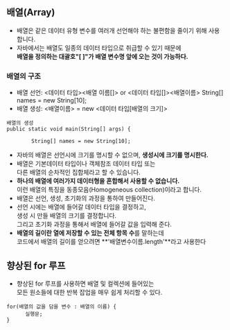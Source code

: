 ## **배열(Array)**
- 배열은 같은 데이터 유형 변수를 여러개 선언해야 하는 불편함을 줄이기 위해 사용합니다.
- 자바에서는 배열도 일종의 데이터 타입으로 취급할 수 있기 때문에   
**배열을 정의하는 대괄호"[ ]"가 배열 변수명 앞에 오는 것이 가능하다.**
### 배열의 구조
- 배열 선언: <데이터 타입><배열 이름[]> or <데이터 타입[]><배열이름>
	String[] names = new String[10];
- 배열 생성: <배열이름> = new <데이터 타입[배열의 크기]>
```
배열의 생성 
public static void main(String[] args) {
		
		String[] names = new String[10];
```
- 자바의 배열은 선언시에 크기를 명시할 수 없으며, **생성시에 크기를 명시한다.**
- 배열은 기본데이터 타입이나 객체참조 데이터 타입 또는   
다른 배열의 순차적인 집합체라고 할 수 있습니다.
- **하나의 배열에 여러가지 데이터형을 혼합해서 사용할 수 없습니다.**   
이런 배열의 특징을 동종모음(Homogeneous collection)이라고 합니다.
- 배열은 선언, 생성, 초기화의 과정을 통하여 만들어진다.
- 선언 시에는 배열에 들어갈 데이터 타입을 결정하고,    
생성 시 만들 배열의 크기를 결정합니다.    
그리고 초기화 과정을 통해서 배열에 들어갈 값을 입력해 준다.
- **배열의 길이란 열에 저장할 수 있는 전체 항목 수**를 말하는데   
코드에서 배열의 길이를 얻으려면 **'배열변수이름.length'**라고 사용한다

## 향상된 for 루프
- 향상된 for 루프를 사용하면 배열 및 컬렉션에 들어있는   
모든 원소들에 대한 반복 잡업을 매우 쉽게 처리할 수 있다.
```
for(배열의 값을 담을 변수 : 배열의 이름) {
      실행문;
}
```
